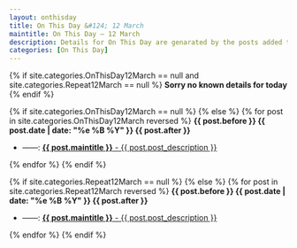 ```yaml
---
layout: onthisday
title: On This Day &#124; 12 March
maintitle: On This Day — 12 March
description: Details for On This Day are genarated by the posts added to the website so the content is subject to changes/updates over time.
categories: [On This Day]
---
```


{% if site.categories.OnThisDay12March == null and site.categories.Repeat12March == null %}
<strong>Sorry no known details for today</strong>
{% endif %}

{% if site.categories.OnThisDay12March == null %}
{% else %}
{% for post in site.categories.OnThisDay12March reversed %}
<strong>{{ post.before }} {{ post.date | date: "%e %B %Y" }} {{ post.after }}</strong>
<ul>
<li> ——: <a href="{{ post.url }}"><strong>{{ post.maintitle }}</strong> - {{ post.post_description }}</a></li>
</ul>
{% endfor %}
{% endif %}

{% if site.categories.Repeat12March == null %}
{% else %}
{% for post in site.categories.Repeat12March reversed %}
<strong>{{ post.before }} {{ post.date | date: "%e %B %Y" }} {{ post.after }}</strong>
<ul>
<li> ——: <a href="{{ post.url }}"><strong>{{ post.maintitle }}</strong> - {{ post.post_description }}</a></li>
</ul>
{% endfor %}
{% endif %}
